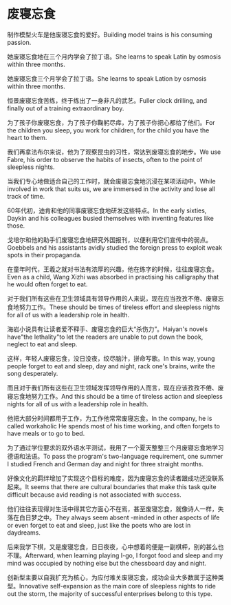 # 废寝忘食

<p><span class="chinese">制作模型火车是他废寝忘食的爱好。</span><span class="english">Building model trains is his consuming passion.</span></p>

<p><span class="chinese">她废寝忘食地在三个月内学会了拉丁语。</span><span class="english">She learns to speak Latin by osmosis within three months.</span></p>

<p><span class="chinese">她废寝忘食三个月学会了拉丁语。</span><span class="english">She learns to speak Lation by osmosis within three months.</span></p>

<p><span class="chinese">恒景废寝忘食苦练，终于练出了一身非凡的武艺。</span><span class="english">Fuller clock drilling, and finally out of a training extraordinary boy.</span></p>

<p><span class="chinese">为了孩子你废寝忘食，为了孩子你鞠躬尽瘁，为了孩子你把心都给了他们。</span><span class="english">For the children you sleep, you work for children, for the child you have the heart to them.</span></p>

<p><span class="chinese">我们再拿法布尔来说，他为了观察昆虫的习性，常达到废寝忘食的地步。</span><span class="english">We use Fabre, his order to observe the habits of insects, often to the point of sleepless nights.</span></p>

<p><span class="chinese">当我们专心地做适合自己的工作时，就会废寝忘食地沉浸在某项活动中。</span><span class="english">While involved in work that suits us, we are immersed in the activity and lose all track of time.</span></p>

<p><span class="chinese">60年代初，迪肯和他的同事废寝忘食地研发这些特点。</span><span class="english">In the early sixties, Daykin and his colleagues busied themselves with inventing features like those.</span></p>

<p><span class="chinese">戈培尔和他的助手们废寝忘食地研究外国报刊，以便利用它们宣传中的弱点。</span><span class="english">Goebbels and his assistants avidly studied the foreign press to exploit weak spots in their propaganda.</span></p>

<p><span class="chinese">在童年时代，王羲之就对书法有浓厚的兴趣，他在练字的时候，往往废寝忘食。</span><span class="english">Even as a child, Wang Xizhi was absorbed in practising his calligraphy that he would often forget to eat.</span></p>

<p><span class="chinese">对于我们所有这些在卫生领域具有领导作用的人来说，现在应当孜孜不倦、废寝忘食地努力工作。</span><span class="english">These should be times of tireless effort and sleepless nights for all of us with a leadership role in health.</span></p>

<p><span class="chinese">海岩小说具有让读者爱不释手、废寝忘食的巨大“杀伤力”。</span><span class="english">Haiyan's novels have"the lethality"to let the readers are unable to put down the book, neglect to eat and sleep.</span></p>

<p><span class="chinese">这样，年轻人废寝忘食，没日没夜，绞尽脑汁，拼命写歌。</span><span class="english">In this way, young people forget to eat and sleep, day and night, rack one's brains, write the song desperately.</span></p>

<p><span class="chinese">而且对于我们所有这些在卫生领域发挥领导作用的人而言，现在应该孜孜不倦、废寝忘食地努力工作。</span><span class="english">And this should be a time of tireless action and sleepless nights for all of us with a leadership role in health.</span></p>

<p><span class="chinese">他把大部分时间都用于工作，为工作他常常废寝忘食。</span><span class="english">In the company, he is called workaholic He spends most of his time working, and often forgets to have meals or to go to bed.</span></p>

<p><span class="chinese">为了通过学位要求的双外语水平测试，我用了一个夏天整整三个月废寝忘食地学习德语和法语。</span><span class="english">To pass the program's two-language requirement, one summer I studied French and German day and night for three straight months.</span></p>

<p><span class="chinese">好像文化的羁绊增加了实现这个目标的难度，因为废寝忘食的读者跟成功还没联系起来。</span><span class="english">It seems that there are cultural boundaries that make this task quite difficult because avid reading is not associated with success.</span></p>

<p><span class="chinese">他们往往表现得对生活中得其它方面心不在焉，甚至废寝忘食，就像诗人一样，失落在白日梦之中。</span><span class="english">They always seem absent -minded in other aspects of life or even forget to eat and sleep, just like the poets who are lost in daydreams.</span></p>

<p><span class="chinese">后来我学下棋，又是废寝忘食，日日夜夜，心中想着的便是一副棋枰，别的甚么也不理。</span><span class="english">Afterward, when learning playing I-go, I forgot food and sleep and my mind was occupied by nothing else but the chessboard day and night.</span></p>

<p><span class="chinese">创新型主要以自我扩充为核心，为应付难关废寝忘食，成功企业大多数属于这种类型。</span><span class="english">Innovative self-expansion as the main core of sleepless nights to ride out the storm, the majority of successful enterprises belong to this type.</span></p>

